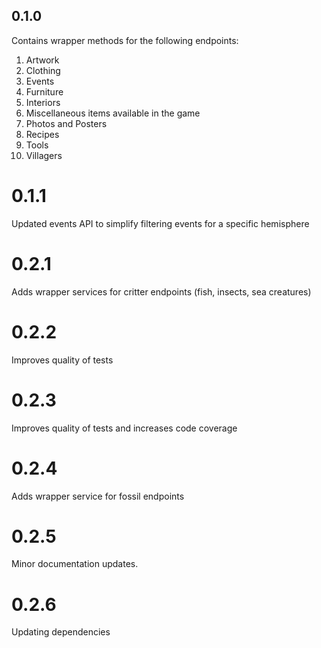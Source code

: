 ## 0.1.0

Contains wrapper methods for the following endpoints:
1. Artwork
2. Clothing
3. Events
4. Furniture
5. Interiors
6. Miscellaneous items available in the game
7. Photos and Posters
8. Recipes
9. Tools
10. Villagers

# 0.1.1

Updated events API to simplify filtering events for a specific hemisphere

# 0.2.1

Adds wrapper services for critter endpoints (fish, insects, sea creatures)

# 0.2.2

Improves quality of tests

# 0.2.3

Improves quality of tests and increases code coverage

# 0.2.4

Adds wrapper service for fossil endpoints

# 0.2.5

Minor documentation updates.

# 0.2.6

Updating dependencies